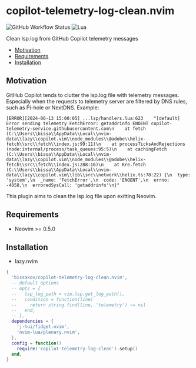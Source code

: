 # copilot-telemetry-log-clean.nvim

![GitHub Workflow Status](https://img.shields.io/github/actions/workflow/status/ellisonleao/nvim-plugin-template/lint-test.yml?branch=main&style=for-the-badge)
![Lua](https://img.shields.io/badge/Made%20with%20Lua-blueviolet.svg?style=for-the-badge&logo=lua)

Clean lsp.log from GitHub Copilot telemetry messages

<!-- TOC -->

- [Motivation](#motivation)
- [Requirements](#requirements)
- [Installation](#installation)

<!-- /TOC -->

## Motivation

GitHub Copilot tends to clutter the lsp.log file with telemetry messages. Especially when the requests to telemetry server are filtered by DNS rules, such as Pi-hole or NextDNS.
Example:
```
[ERROR][2024-06-13 15:00:05] ...lsp/handlers.lua:623	"[default] Error sending telemetry FetchError: getaddrinfo ENOENT copilot-telemetry-service.githubusercontent.com\n    at fetch (C:\\Users\\bissa\\AppData\\Local\\nvim-data\\lazy\\copilot.vim\\node_modules\\@adobe\\helix-fetch\\src\\fetch\\index.js:99:11)\n    at processTicksAndRejections (node:internal/process/task_queues:95:5)\n    at cachingFetch (C:\\Users\\bissa\\AppData\\Local\\nvim-data\\lazy\\copilot.vim\\node_modules\\@adobe\\helix-fetch\\src\\fetch\\index.js:288:16)\n    at Kre.fetch (C:\\Users\\bissa\\AppData\\Local\\nvim-data\\lazy\\copilot.vim\\lib\\src\\network\\helix.ts:78:22) {\n  type: 'system',\n  _name: 'FetchError',\n  code: 'ENOENT',\n  errno: -4058,\n  erroredSysCall: 'getaddrinfo'\n}"
```
This plugin aims to clean the lsp.log file upon exitting Neovim.

## Requirements

- Neovim >= 0.5.0

## Installation

- lazy.nvim

```lua
{
  'bissakov/copilot-telemetry-log-clean.nvim',
  -- default options
  -- opts = {
  --   lsp_log_path = vim.lsp.get_log_path(),
  --   condition = function(line)
  --     return string.find(line, 'telemetry') ~= nil
  --   end,
  -- },
  dependencies = {
    'j-hui/fidget.nvim',
    'nvim-lua/plenary.nvim',
  },
  config = function()
    require('copilot-telemetry-log-clean').setup()
  end,
}
```

